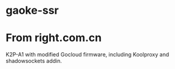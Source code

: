 # gaoke-ssr
# From right.com.cn

K2P-A1 with modified Gocloud firmware, including Koolproxy and shadowsockets addin.
